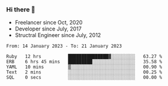 ### Hi there 👋

- Freelancer since Oct, 2020
- Developer since July, 2017
- Structral Engineer since July, 2012

<!--START_SECTION:waka-->

```text
From: 14 January 2023 - To: 21 January 2023

Ruby   12 hrs          ███████████████▓░░░░░░░░░   63.27 %
ERB    6 hrs 45 mins   █████████░░░░░░░░░░░░░░░░   35.58 %
YAML   10 mins         ▒░░░░░░░░░░░░░░░░░░░░░░░░   00.90 %
Text   2 mins          ░░░░░░░░░░░░░░░░░░░░░░░░░   00.25 %
SQL    0 secs          ░░░░░░░░░░░░░░░░░░░░░░░░░   00.00 %
```

<!--END_SECTION:waka-->
